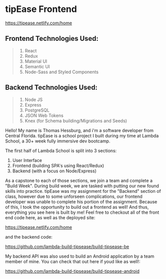 # tipEase Frontend

https://tipease.netlify.com/home

## Frontend Technologies Used:

> 1. React
> 2. Redux
> 3. Material UI
> 4. Semantic UI
> 5. Node-Sass and Styled Components

## Backend Technologies Used:

> 1. Node JS
> 2. Express
> 3. PostgreSQL
> 4. JSON Web Tokens
> 5. Knex (for Schema building/Migrations and Seeds)

Hello! My name is Thomas Hessburg, and i'm a software developer from Central Florida. tipEase is a school project I built during my time at Lambda School, a 30+ week fully immersive dev bootcamp.

The first half of Lambda School is split into 3 sections:

1. User Interface
2. Frontend (building SPA's using React/Redux)
3. Backend (with a focus on Node/Express)

As a capstone to each of those sections, we join a team and complete a "Build Week". During build week, we are tasked with putting our new found skills into practice. tipEase was my assignment for the "Backend" section of class, however due to some unforseen complications, our frontend developer was unable to complete his portion of the assignment. Because of this, I took the opportunity to build out a frontend as well! And thus, everything you see here is built by me! Feel free to checkout all of the front end code here, as well as the deployed site:

https://tipease.netlify.com/home

and the backend code:

https://github.com/lambda-build-tipsease/build-tipsease-be

My backend API was also used to build an Android application by a team member of mine. You can check that out here if youd like as well!:

https://github.com/lambda-build-tipsease/build-tipsease-android
